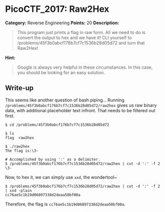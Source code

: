 # PicoCTF_2017: Raw2Hex

**Category:** Reverse Engineering
**Points:** 20
**Description:**

>This program just prints a flag in raw form. All we need to do is convert the output to hex and we have it! CLI yourself to /problems/45f3b0abcf176b7cf7c1536b28d05d72 and turn that Raw2Hex!

**Hint:**

>Google is always very helpful in these circumstances. In this case, you should be looking for an easy solution.

## Write-up
This seems like another question of bash piping... Running `/problems/45f3b0abcf176b7cf7c1536b28d05d72/raw2hex` gives us raw binary data, with additional placeholder text infront. That needs to be filtered out first.

    $ cd /problems/45f3b0abcf176b7cf7c1536b28d05d72
    
    $ ls
	flag  raw2hex
	
	$ ./raw2hex 
	The flag is:\3-
	
    # Accomplished by using ':' as a delimiter.
    $ /problems/45f3b0abcf176b7cf7c1536b28d05d72/raw2hex | cut -d ':' -f 2
    \3-

Now, to hex it, we can simply use `xxd`, the wondertool~

    $ /problems/45f3b0abcf176b7cf7c1536b28d05d72/raw2hex | cut -d ':' -f 2 | xxd -plain
    cc76ae5c1b19d06897338d2deaa50bf00a

Therefore, the flag is `cc76ae5c1b19d06897338d2deaa50bf00a`.
<!--stackedit_data:
eyJoaXN0b3J5IjpbNjY5Nzc3MjU3LDIwMjE0NjI2NTNdfQ==
-->